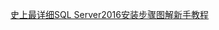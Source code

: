 [史上最详细SQL Server2016安装步骤图解新手教程](http://www.itexamprep.com/cn/microsoft/soft/sql2016/2016/0825/3121.html)
